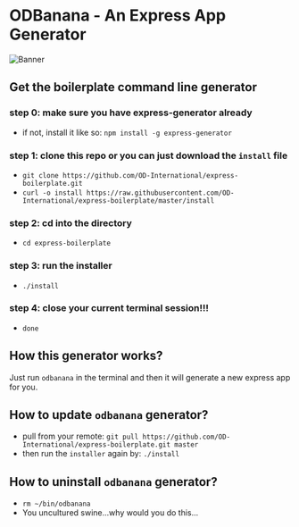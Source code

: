 # ODBanana - An Express App Generator
![Banner](https://media.giphy.com/media/bh4jzePjmd9iE/giphy.gif)

## Get the boilerplate command line generator

### step 0: make sure you have express-generator already
  - if not, install it like so: `npm install -g express-generator`

### step 1: clone this repo or you can just download the `install` file
  - `git clone https://github.com/OD-International/express-boilerplate.git`
  - `curl -o install https://raw.githubusercontent.com/OD-International/express-boilerplate/master/install`

### step 2: cd into the directory
  - `cd express-boilerplate`

### step 3: run the installer
  - `./install`

### step 4: close your current terminal session!!!
  - `done`

## How this generator works?

Just run `odbanana` in the terminal and then it will generate a new express app for you.

## How to update `odbanana` generator?
  - pull from your remote: `git pull https://github.com/OD-International/express-boilerplate.git master`
  - then run the `installer` again by: `./install`

## How to uninstall `odbanana` generator?
  - `rm ~/bin/odbanana`
  - You uncultured swine...why would you do this...
